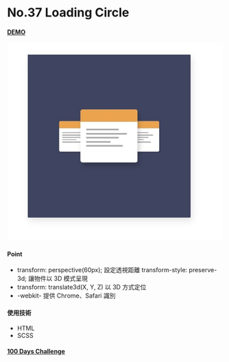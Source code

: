 # No.37 Loading Circle

#### [DEMO](https://kaochihyu.github.io/100-days-css-challenge/no.37/index.html)
![image](https://github.com/kaochihyu/100-days-css-challenge/blob/master/DEMO/no.37.jpg)

#### Point
- transform: perspective(60px); 設定透視距離 transform-style: preserve-3d; 讓物件以 3D 模式呈現
- transform: translate3d(X, Y, Z) 以 3D 方式定位
- -webkit- 提供 Chrome、Safari 識別

#### 使用技術
* HTML
* SCSS

#### [100 Days Challenge](https://100dayscss.com/)


